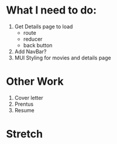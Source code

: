 #  What I need to do:

1. Get Details page to load
    - route
    - reducer
    - back button
2. Add NavBar?
3. MUI Styling for movies and details page

# Other Work

1. Cover letter
2. Prentus
3. Resume


# Stretch




